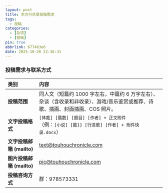 ```yaml
---
layout: post  
title: 东方行状录投稿需求
tags:
  - 投稿
categories:
  - [杂项]
  - [投稿]
pin: true
abbrlink: 6774b3e6
date: 2025-10-26 22:36:31
---
```


### 投稿需求与联系方式

| 类别 | 内容 |
| :--- | :--- |
| **投稿范围** | 同人文（短篇约 1000 字左右，中篇约 6 万字左右）、杂谈（含收录和非收录）、游戏/音乐鉴赏或推荐、诗歌、插画、封面插画、COS 照片。 |
| **文字投稿格式** | `[体裁] [篇数] [题目] [作者] + 正文附件` <br>（例：`[小说] [篇1] [行进歌] [作者] + 附件快录.docx`） |
| **文字投稿邮箱 (mailto)** | [text@touhouchronicle.com](mailto:text@touhouchronicle.com) |
| **图片投稿邮箱 (mailto)** | [pic@touhouchronicle.com](mailto:pic@touhouchronicle.com) |
| **投稿咨询方式** | 群：978573331 |
